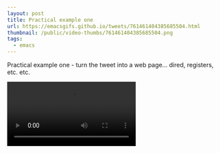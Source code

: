 ```yaml
---
layout: post
title: Practical example one
url: https://emacsgifs.github.io/tweets/761461404385685504.html
thumbnail: /public/video-thumbs/761461404385685504.png
tags:
  - emacs
---
```


Practical example one - turn the tweet into a web page... dired, registers, etc. etc.

<video controls autoplay loop>
  <source src="/public/videos/761461404385685504.mp4" type="video/mp4">
    Sorry your browser does not support the video tag, maybe time to upgrade?
</video>
